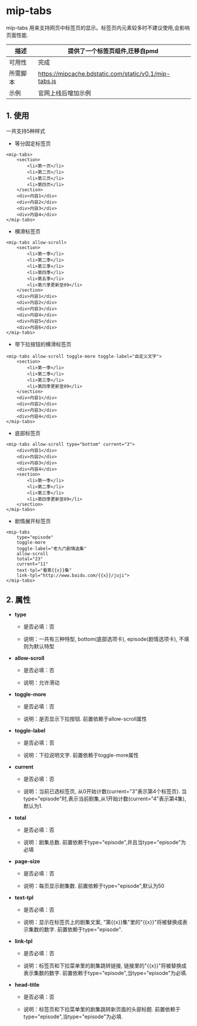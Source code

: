 # mip-tabs

mip-tabs 用来支持网页中标签页的显示。标签页内元素较多时不建议使用,会影响页面性能.

描述|提供了一个标签页组件,迁移自pmd
----|----
可用性|完成
所需脚本|https://mipcache.bdstatic.com/static/v0.1/mip-tabs.js
示例|官网上线后增加示例


## 1. 使用

一共支持5种样式

- 等分固定标签页

```
<mip-tabs>
    <section>
        <li>第一页</li>
        <li>第二页</li>
        <li>第三页</li>
        <li>第四页</li>
    </section>
    <div>内容1</div>
    <div>内容2</div>
    <div>内容3</div>
    <div>内容4</div>
</mip-tabs>
```
- 横滑标签页

```
<mip-tabs allow-scroll>
    <section>
        <li>第一季</li>
        <li>第二季</li>
        <li>第三季</li>
        <li>第四季</li>
        <li>第五季</li>
        <li>第六季更新至09</li>
    </section>
    <div>内容1</div>
    <div>内容2</div>
    <div>内容3</div>
    <div>内容4</div>
    <div>内容5</div>
    <div>内容6</div>
</mip-tabs>
```

- 带下拉按钮的横滑标签页

```
<mip-tabs allow-scroll toggle-more toggle-label="自定义文字">
    <section>
        <li>第一季</li>
        <li>第二季</li>
        <li>第三季</li>
        <li>第四季更新至09</li>
    </section>
    <div>内容1</div>
    <div>内容2</div>
    <div>内容3</div>
    <div>内容4</div>
</mip-tabs>
```

- 底部标签页

```
<mip-tabs allow-scroll type="bottom" current="3">
    <div>内容1</div>
    <div>内容2</div>
    <div>内容3</div>
    <div>内容4</div>
    <section>
        <li>第一季</li>
        <li>第二季</li>
        <li>第三季</li>
        <li>第四季更新至09</li>
    </section>
</mip-tabs>
```

- 剧情展开标签页
```
<mip-tabs
    type="episode"
    toggle-more
    toggle-label="老九门剧情选集"
    allow-scroll
    total="23"
    current="11"
    text-tpl="看第{{x}}集"
    link-tpl="http://www.baidu.com/{{x}}/juji">
</mip-tabs>
```

## 2. 属性

- **type**

    - 是否必填：否
    
    - 说明：一共有三种特型, bottom(底部选项卡), episode(剧情选项卡), 不填则为默认特型
- **allow-scroll**

    - 是否必填：否
    
    - 说明：允许滑动
- **toggle-more**

    - 是否必填：否
    
    - 说明：是否显示下拉按钮. 前置依赖于allow-scroll属性
- **toggle-label**

    - 是否必填：否
    
    - 说明：下拉说明文字. 前置依赖于toggle-more属性
- **current**

    - 是否必填：否
    
    - 说明：当前已选标签页, 从0开始计数(current="3"表示第4个标签页). 当type="episode"时,表示当前剧集,从1开始计数(current="4"表示第4集),默认为1.
- **total**

    - 是否必填：否
    
    - 说明：剧集总数. 前置依赖于type="episode",并且当type="episode"为必填
- **page-size**

    - 是否必填：否
    
    - 说明：每页显示剧集数. 前置依赖于type="episode",默认为50
- **text-tpl**

    - 是否必填：否
    
    - 说明：显示在标签页上的剧集文案, "第{{x}}集"里的"{{x}}"将被替换成表示集数的数字. 前置依赖于type="episode".
- **link-tpl**

    - 是否必填：否
    
    - 说明：标签页和下拉菜单里的剧集跳转链接, 链接里的"{{x}}"将被替换成表示集数的数字. 前置依赖于type="episode",当type="episode"为必填.
- **head-title**

    - 是否必填：否
    
    - 说明：标签页和下拉菜单里的剧集跳转新页面的头部标题. 前置依赖于type="episode",当type="episode"为必填.
    
    

